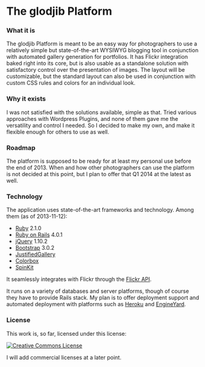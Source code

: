 # The glodjib Platform

### What it is

The glodjib Platform is meant to be an easy way for photographers to use a relatively simple but state-of-the-art WYSIWYG
blogging tool in conjunction with automated gallery generation for portfolios.
It has Flickr integration baked right into its core, but is also usable as a standalone solution with satisfactory control
over the presentation of images.
The layout will be customizable, but the standard layout can also be used in conjunction with custom CSS rules and colors
for an individual look.

### Why it exists

I was not satisfied with the solutions available, simple as that. Tried various approaches with Wordpress Plugins, and
none of them gave me the versatility and control I needed. So I decided to make my own, and make it flexible enough for
others to use as well.

### Roadmap

The platform is supposed to be ready for at least my personal use before the end of 2013. When and how other photographers
can use the platform is not decided at this point, but I plan to offer that Q1 2014 at the latest as well.

### Technology

The application uses state-of-the-art frameworks and technology. Among them (as of 2013-11-12):

* [Ruby](https://www.ruby-lang.org/en/) 2.1.0
* [Ruby on Rails](http://rubyonrails.org/) 4.0.1
* [jQuery](http://jquery.com/) 1.10.2
* [Bootstrap](http://getbootstrap.com/) 3.0.2
* [JustifiedGallery](http://miromannino.com/projects/justified-gallery/)
* [Colorbox](http://www.jacklmoore.com/colorbox/)
* [SpinKit](https://github.com/tobiasahlin/SpinKit)

It seamlessly integrates with Flickr through the [Flickr API](http://www.flickr.com/services/api/).

It runs on a variety of databases and server platforms, though of course they have to provide Rails stack.
My plan is to offer deployment support and automated deployment with platforms such as [Heroku](https://www.heroku.com/)
and [EngineYard](https://www.engineyard.com/).

### License

This work is, so far, licensed under this license:

[![Creative Commons License](http://i.creativecommons.org/l/by-nc-nd/3.0/88x31.png "Creative Commons License")](http://creativecommons.org/licenses/by-nc-nd/3.0/)

I will add commercial licenses at a later point.
